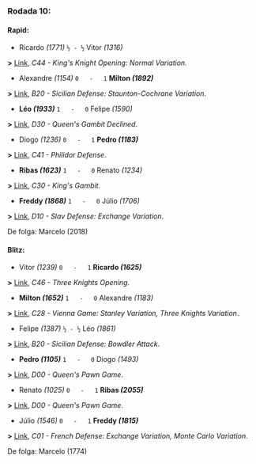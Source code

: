 ### Rodada 10:

#### Rapid:

* Ricardo *(1771)* `½ - ½` Vitor *(1316)*

**>** [Link](https://www.lichess.org/DzW6bbNE), *C44 - King's Knight Opening: Normal Variation*.
* Alexandre *(1154)* `0   -   1` **Milton *(1892)***

**>** [Link](https://www.lichess.org/rFpRNKGI), *B20 - Sicilian Defense: Staunton-Cochrane Variation*.
* **Léo *(1933)*** `1   -   0`  Felipe *(1590)*

**>** [Link](https://www.lichess.org/0hAMPnId), *D30 - Queen's Gambit Declined*.
* Diogo *(1236)* `0   -   1` **Pedro *(1183)***

**>** [Link](https://www.lichess.org/xh3yb5Ix), *C41 - Philidor Defense*.
* **Ribas *(1623)*** `1   -   0`  Renato *(1234)*

**>** [Link](https://www.lichess.org/CNBZdTeY), *C30 - King's Gambit*.
* **Freddy *(1868)*** `1   -   0`  Júlio *(1706)*

**>** [Link](https://www.lichess.org/huR1ONU0), *D10 - Slav Defense: Exchange Variation*.

De folga: Marcelo (2018)

#### Blitz:

* Vitor *(1239)* `0   -   1` **Ricardo *(1625)***

**>** [Link](https://www.lichess.org/sMrIcVds), *C46 - Three Knights Opening*.
* **Milton *(1652)*** `1   -   0`  Alexandre *(1183)*

**>** [Link](https://www.lichess.org/vZnMORke), *C28 - Vienna Game: Stanley Variation, Three Knights Variation*.
* Felipe *(1387)* `½ - ½` Léo *(1861)*

**>** [Link](https://www.lichess.org/K5Vz3kms), *B20 - Sicilian Defense: Bowdler Attack*.
* **Pedro *(1105)*** `1   -   0`  Diogo *(1493)*

**>** [Link](https://www.lichess.org/lwaXzUH9), *D00 - Queen's Pawn Game*.
* Renato *(1025)* `0   -   1` **Ribas *(2055)***

**>** [Link](https://www.lichess.org/czwrbtoa), *D00 - Queen's Pawn Game*.
* Júlio *(1546)* `0   -   1` **Freddy *(1815)***

**>** [Link](https://www.lichess.org/i8nZDdQV), *C01 - French Defense: Exchange Variation, Monte Carlo Variation*.

De folga: Marcelo (1774)

